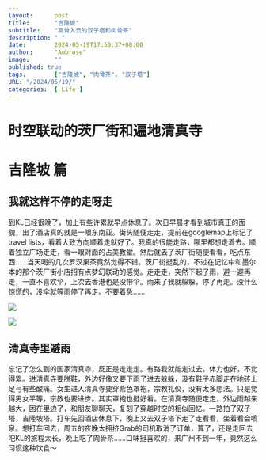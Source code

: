 ```yaml
---
layout:      post
title:       "吉隆坡"
subtitle:    "高耸入云的双子塔和肉骨茶"
description: " "
date:        2024-05-19T17:50:37+08:00
author:      "Ambrose"
image:       ""
published: true 
tags:        ["吉隆坡", "肉骨茶", "双子塔"]
URL: "/2024/05/19/"
categories:  [ Life ]
---
```


# 时空联动的茨厂街和遍地清真寺

# 吉隆坡 篇

## 我就这样不停的走呀走

 到KL已经很晚了，加上有些许累就早点休息了。次日早晨才看到城市真正的面貌，出了酒店真的就是一眼东南亚。街头随便走走，提前在googlemap上标记了travel lists，看着大致方向顺着走就好了。我真的很能走路，哪里都想走着去。顺着独立广场走走，看一眼对面的占美教堂。然后就去了茨厂街随便看看，吃点东西……当天喝的几次罗汉果茶竟然觉得不错。茨厂街挺乱的，不过在记忆中和墨尔本的那个茨厂街小店招有点梦幻联动的感觉。走走走，突然下起了雨，避一避再走，一直不喜欢伞，上次去香港也是没带伞。雨来了我就躲躲，停了再走。没什么惊慌的，没伞就等雨停了再走。不要着急……

![](/pic/shuangzita.jpg)

![](/Users/ambrose/ambrose-site/content/post/2024-05-03-吉隆坡/pic/shuangzita.jpg)

## 清真寺里避雨

忘记了怎么到的国家清真寺，反正是走走走。有路我就能走过去，体力也好，不觉得累。进清真寺要脱鞋，外边好像又要下雨了进去躲躲，没有鞋子赤脚走在地砖上足弓有些酸痛。女生进入清真寺要穿紫色罩袍，宗教礼仪，没有太多想法。只是觉得男女平等，宗教也要进步。其实罩袍也挺好看。在清真寺随便走走，外边雨越来越大，困在里边了，和朋友聊聊天，复刻了穿越时空的相似回忆。一路拍了双子塔，吉隆坡塔。打车先回酒店休息下，晚上又去双子塔下走了走看看，坐着看会喷泉。想打车回去，周五的夜晚太拥挤Grab的司机取消了订单，算了，还是走回去吧KL的旅程太长，晚上吃了肉骨茶……口味挺喜欢的，来广州不到一年，竟然这么习惯这种饮食～
